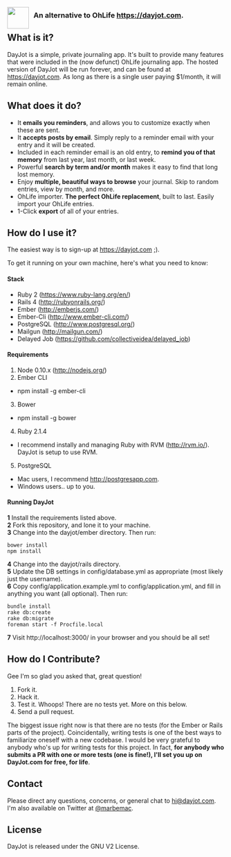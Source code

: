 <a href="https://dayjot.com"><img src="http://i.imgur.com/8j58X6U.png" align="left" height="50"></a>
### &nbsp; An alternative to OhLife https://dayjot.com.

## What is it?

DayJot is a simple, private journaling app. It's built to provide many features that were included in the (now defunct) OhLife journaling app. The hosted version of DayJot will be run forever, and can be found at https://dayjot.com. As long as there is a single user paying $1/month, it will remain online.

## What does it do?

* It __emails you reminders__, and allows you to customize exactly when these are sent.
* It __accepts posts by email__. Simply reply to a reminder email with your entry and it will be created.
* Included in each reminder email is an old entry, to __remind you of that memory__ from last year, last month, or last week.
* Powerful __search by term and/or month__ makes it easy to find that long lost memory. 
* Enjoy __multiple, beautiful ways to browse__ your journal. Skip to random entries, view by month, and more.
* OhLife importer. __The perfect OhLife replacement__, built to last. Easily import your OhLife entries. 
* 1-Click __export__ of all of your entries.

## How do I use it?

The easiest way is to sign-up at https://dayjot.com ;).

To get it running on your own machine, here's what you need to know:

#### Stack

* Ruby 2 (https://www.ruby-lang.org/en/)
* Rails 4 (http://rubyonrails.org/)
* Ember (http://emberjs.com/)
* Ember-Cli (http://www.ember-cli.com/)
* PostgreSQL (http://www.postgresql.org/)
* Mailgun (http://mailgun.com/)
* Delayed Job (https://github.com/collectiveidea/delayed_job)

#### Requirements

1. Node 0.10.x (http://nodejs.org/)
2. Ember CLI
  * npm install -g ember-cli
3. Bower
  * npm install -g bower
4. Ruby 2.1.4
  * I recommend instally and managing Ruby with RVM (http://rvm.io/). DayJot is setup to use RVM.
5. PostgreSQL
  * Mac users, I recommend http://postgresapp.com.
  * Windows users.. up to you.
  
#### Running DayJot

__1__ Install the requirements listed above.  
__2__ Fork this repository, and lone it to your machine.  
__3__ Change into the dayjot/ember directory. Then run:

```
bower install
npm install
```

__4__ Change into the dayjot/rails directory.  
__5__ Update the DB settings in config/database.yml as appropriate (most likely just the username).  
__6__ Copy config/application.example.yml to config/application.yml, and fill in anything you want (all optional). Then run:

```
bundle install
rake db:create
rake db:migrate
foreman start -f Procfile.local
```

__7__ Visit http://localhost:3000/ in your browser and you should be all set!

## How do I Contribute?

Gee I'm so glad you asked that, great question! 

1. Fork it.
2. Hack it.
3. Test it. Whoops! There are no tests yet. More on this below.
4. Send a pull request.

The biggest issue right now is that there are no tests (for the Ember or Rails parts of the project). Coincidentally, writing tests is one of the best ways to familiarize oneself with a new codebase. I would be very grateful to anybody who's up for writing tests for this project. In fact, __for anybody who submits a PR with one or more tests (one is fine!), I'll set you up on DayJot.com for free, for life__.

## Contact

Please direct any questions, concerns, or general chat to hi@dayjot.com. I'm also available on Twitter at <a href='https://twitter.com/marbemac'>@marbemac</a>.

## License

DayJot is released under the GNU V2 License.
